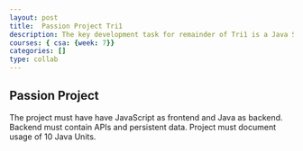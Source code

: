 ```yaml
---
layout: post
title:  Passion Project Tri1
description: The key development task for remainder of Tri1 is a Java Spring Passion Project.
courses: { csa: {week: 7}}
categories: []
type: collab
---
```


## Passion Project
The project must have have JavaScript as frontend and Java as backend.  Backend must contain APIs and persistent data.   Project must document usage of 10 Java Units.